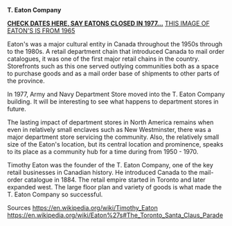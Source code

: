
**T. Eaton Company**

[**CHECK DATES HERE, SAY EATONS CLOSED IN 1977...**](http://www.nwheritage.org/database/heritage.php?operation=Display&id=1067)
[THIS IMAGE OF EATON'S IS FROM 1965](http://www.nwheritage.org/database/images/1367_web.jpg)

Eaton's was a major cultural entity in Canada throughout the 1950s through to the 1980s. A retail department chain that introduced Canada to mail order catalogues, it was one of the first major retail chains in the country. Storefronts such as this one served outlying communities both as a space to purchase goods and as a mail order base of shipments to other parts of the province. 

In 1977, Army and Navy Department Store moved into the T. Eaton Company building. It will be interesting to see what happens to department stores in future.

The lasting impact of department stores in North America remains when even in relatively small enclaves such as New Westminster, there was a major department store servicing the community. Also, the relatively small size of the Eaton's location, but its central location and prominence, speaks to its place as a community hub for a time during from 1950 - 1970. 

Timothy Eaton was the founder of the T. Eaton Company, one of the key retail businesses in Canadian history. He introduced Canada to the mail-order catalogue in 1884. The retail empire started in Toronto and later expanded west. The large floor plan and variety of goods is what made the T. Eaton Company so successful.

Sources 
https://en.wikipedia.org/wiki/Timothy_Eaton
https://en.wikipedia.org/wiki/Eaton%27s#The_Toronto_Santa_Claus_Parade

